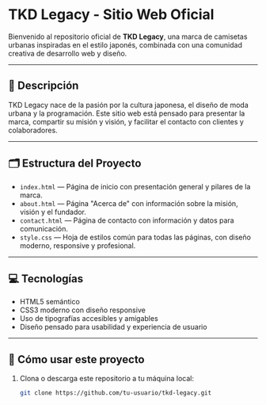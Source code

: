 # TKD Legacy - Sitio Web Oficial

Bienvenido al repositorio oficial de **TKD Legacy**, una marca de camisetas urbanas inspiradas en el estilo japonés, combinada con una comunidad creativa de desarrollo web y diseño.

---

## 📖 Descripción

TKD Legacy nace de la pasión por la cultura japonesa, el diseño de moda urbana y la programación. Este sitio web está pensado para presentar la marca, compartir su misión y visión, y facilitar el contacto con clientes y colaboradores.

---

## 🗂 Estructura del Proyecto

- `index.html` — Página de inicio con presentación general y pilares de la marca.  
- `about.html` — Página "Acerca de" con información sobre la misión, visión y el fundador.  
- `contact.html` — Página de contacto con información y datos para comunicación.  
- `style.css` — Hoja de estilos común para todas las páginas, con diseño moderno, responsive y profesional.

---

## 💻 Tecnologías

- HTML5 semántico  
- CSS3 moderno con diseño responsive  
- Uso de tipografías accesibles y amigables  
- Diseño pensado para usabilidad y experiencia de usuario

---

## 🚀 Cómo usar este proyecto

1. Clona o descarga este repositorio a tu máquina local:  
   ```bash
   git clone https://github.com/tu-usuario/tkd-legacy.git
